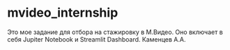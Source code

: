 # mvideo_internship
Это мое задание для отбора на стажировку в М.Видео. Оно включает в себя Jupiter Notebook и Streamlit Dashboard.
Каменцев А.А.
